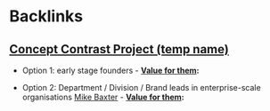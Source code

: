 
# Backlinks
## [Concept Contrast Project (temp name)](<Concept Contrast Project (temp name).md>)
- Option 1: early stage founders
                - **[Value for them](<Value for them.md>):**

- Option 2: Department / Division / Brand leads in enterprise-scale organisations [Mike Baxter](<Mike Baxter.md>)
                - **[Value for them](<Value for them.md>):**

